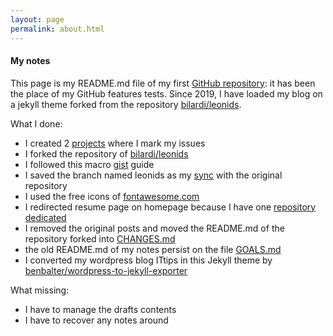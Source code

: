 ```yaml
---
layout: page
permalink: about.html
---
```

#### My notes
This page is my README.md file of my first [GitHub repository](https://github.com/bilardi/notes): it has been the place of my GitHub features tests. Since 2019, I have loaded my blog on a jekyll theme forked from the repository [bilardi/leonids](https://github.com/bilardi/leonids).

What I done:
- I created 2 [projects](https://github.com/bilardi/notes/projects) where I mark my issues
- I forked the repository of [bilardi/leonids](https://github.com/bilardi/leonids)
- I followed this macro [gist](https://gist.github.com/bilardi/6b6cdcfabed5e5976ba697544be714d6) guide
- I saved the branch named leonids as my [sync](https://gist.github.com/bilardi/97d4098c2ff21065d2d29c715dcb3812) with the original repository
- I used the free icons of [fontawesome.com](https://fontawesome.com/icons)
- I redirected resume page on homepage because I have one [repository dedicated](https://github.com/bilardi/resume)
- I removed the original posts and moved the README.md of the repository forked into [CHANGES.md](https://github.com/bilardi/notes/blob/master/CHANGES.md)
- the old README.md of my notes persist on the file [GOALS.md](https://github.com/bilardi/notes/blob/master/GOALS.md)
- I converted my wordpress blog ITtips in this Jekyll theme by [benbalter/wordpress-to-jekyll-exporter](https://github.com/benbalter/wordpress-to-jekyll-exporter)

What missing:
- I have to manage the drafts contents
- I have to recover any notes around
